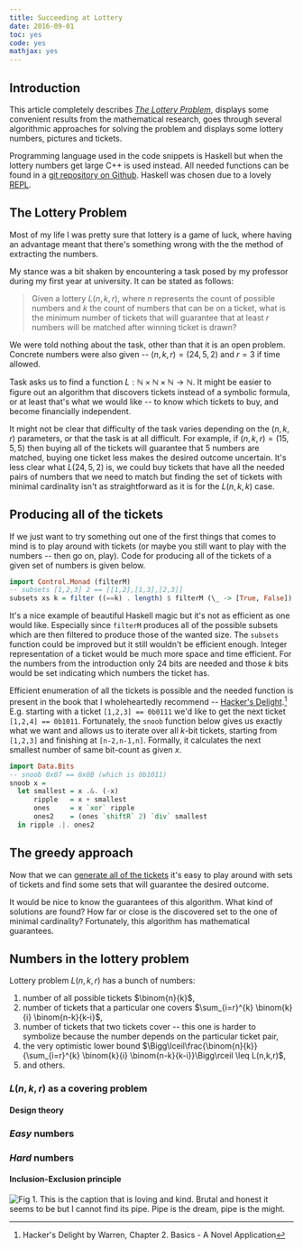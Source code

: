 ```yaml
---
title: Succeeding at Lottery
date: 2016-09-01
toc: yes
code: yes
mathjax: yes
---
```


## Introduction

This article completely describes [*The Lottery Problem*](#the-lottery-problem),
displays some convenient results from the mathematical research, goes through
several algorithmic approaches for solving the problem and displays some lottery
numbers, pictures and tickets.

Programming language used in the code snippets is Haskell but when the lottery
numbers get large C++ is used instead. All needed functions can be found in a
[git repository on Github](https://github.com/vjeranc/lottery). Haskell was
chosen due to a lovely
[REPL](https://en.wikipedia.org/wiki/Read%E2%80%93eval%E2%80%93print_loop).

## The Lottery Problem

Most of my life I was pretty sure that lottery is a game of luck, where having
an advantage meant that there's something wrong with the the method of
extracting the numbers.

My stance was a bit shaken by encountering a task posed by my professor during
my first year at university. It can be stated as follows:

> Given a lottery $L(n, k, r)$, where $n$ represents the count of possible
> numbers and $k$ the count of numbers that can be on a ticket, what is the
> minimum number of tickets that will guarantee that at least $r$ numbers will
> be matched after winning ticket is drawn?

We were told nothing about the task, other than that it is an open problem.
Concrete numbers were also given -- $(n, k, r) = (24, 5, 2)$ and $r=3$ if time
allowed.

Task asks us to find a function
$L : \mathbb{N}\times \mathbb{N}\times \mathbb{N} \rightarrow \mathbb{N}$. It
might be easier to figure out an algorithm that discovers tickets instead of a
symbolic formula, or at least that's what we would like -- to know which
tickets to buy, and become financially independent.

It might not be clear that difficulty of the task varies depending on the
$(n, k, r)$ parameters, or that the task is at all difficult. For example, if
$(n, k, r) = (15, 5, 5)$ then buying all of the tickets will guarantee that $5$
numbers are matched, buying one ticket less makes the desired outcome
uncertain. It's less clear what $L(24, 5, 2)$ is, we could buy tickets that
have all the needed pairs of numbers that we need to match but finding the set
of tickets with minimal cardinality isn't as straightforward as it is for the
$L(n, k, k)$ case.

## Producing all of the tickets

If we just want to try something out one of the first things that comes to mind
is to play around with tickets (or maybe you still want to play with the numbers
-- then go on, play). Code for producing all of the tickets of a given set of
numbers is given below.

```haskell
import Control.Monad (filterM)
-- subsets [1,2,3] 2 == [[1,2],[1,3],[2,3]]
subsets xs k = filter ((==k) . length) $ filterM (\_ -> [True, False]) xs
```

It's a nice example of beautiful Haskell magic but it's not as efficient as one
would like. Especially since `filterM` produces all of the possible subsets
which are then filtered to produce those of the wanted size. The `subsets`
function could be improved but it still wouldn't be efficient enough. Integer
representation of a ticket would be much more space and time efficient. For the
numbers from the introduction only 24 bits are needed and those $k$ bits would
be set indicating which numbers the ticket has.

Efficient enumeration of all the tickets is possible and the needed function is
present in the book that I wholeheartedly recommend -- [Hacker's
Delight](http://www.hackersdelight.org/).[^1] E.g. starting with a ticket
`[1,2,3] == 0b0111` we'd like to get the next ticket `[1,2,4] == 0b1011`.
Fortunately, the `snoob` function below gives us exactly what we want and allows
us to iterate over all $k$-bit tickets, starting from `[1,2,3]` and finishing at
`[n-2,n-1,n]`. Formally, it calculates the next smallest number of same
bit-count as given $x$.

```haskell
import Data.Bits
-- snoob 0x07 == 0x0B (which is 0b1011)
snoob x =
  let smallest = x .&. (-x)
      ripple   = x + smallest
      ones     = x `xor` ripple
      ones2    = (ones `shiftR` 2) `div` smallest
  in ripple .|. ones2
```

## The greedy approach

Now that we can [generate all of the tickets](#producing-all-of-the-tickets)
it's easy to play around with sets of tickets and find some sets that will
guarantee the desired outcome.

It would be nice to know the guarantees of this algorithm. What kind of
solutions are found? How far or close is the discovered set to the one of
minimal cardinality? Fortunately, this algorithm has mathematical guarantees.

## Numbers in the lottery problem

Lottery problem $L(n,k,r)$ has a bunch of numbers:

1. number of all possible tickets $\binom{n}{k}$,
2. number of tickets that a particular one covers $\sum_{i=r}^{k} \binom{k}{i}
\binom{n-k}{k-i}$,
3. number of tickets that two tickets cover -- this one is harder to symbolize
because the number depends on the particular ticket pair,
4. the very optimistic lower bound
$\Bigg\lceil\frac{\binom{n}{k}}{\sum_{i=r}^{k}
  \binom{k}{i} \binom{n-k}{k-i}}\Bigg\rceil \leq L(n,k,r)$,
5. and others.

### $L(n,k,r)$ as a covering problem

#### Design theory

### *Easy* numbers

### *Hard* numbers

#### Inclusion-Exclusion principle




![Fig 1. This is the caption that is loving and kind. Brutal and honest it
seems to be but I cannot find its pipe. Pipe is the dream, pipe is the
might.](/images/haskell-logo.png)

[^1]: Hacker's Delight by Warren, Chapter 2. Basics - A Novel Application
[^2]: <https://hackage.haskell.org/package/FixedPoint-simple-0.6.1>
